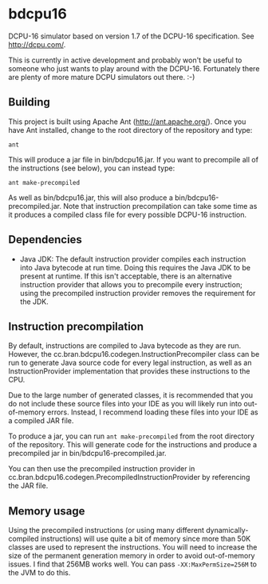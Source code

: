 bdcpu16
=======
DCPU-16 simulator based on version 1.7 of the DCPU-16 specification. See http://dcpu.com/.

This is currently in active development and probably won't be useful to someone who just wants to play around with the DCPU-16. Fortunately there are plenty of more mature DCPU simulators out there. :-)

Building
--------
This project is built using Apache Ant (http://ant.apache.org/). Once you have Ant installed, change to the root directory of the repository and type:

    ant

This will produce a jar file in bin/bdcpu16.jar. If you want to precompile all of the instructions (see below), you can instead type:

    ant make-precompiled

As well as bin/bdcpu16.jar, this will also produce a bin/bdcpu16-precompiled.jar. Note that instruction precompilation can take some time as it produces a compiled class file for every possible DCPU-16 instruction.

Dependencies
------------
* Java JDK: The default instruction provider compiles each instruction into Java bytecode at run time. Doing this requires the Java JDK to be present at runtime. If this isn't acceptable, there is an alternative instruction provider that allows you to precompile every instruction; using the precompiled instruction provider removes the requirement for the JDK.

Instruction precompilation
--------------------------
By default, instructions are compiled to Java bytecode as they are run. However, the cc.bran.bdcpu16.codegen.InstructionPrecompiler class can be run to generate Java source code for every legal instruction, as well as an InstructionProvider implementation that provides these instructions to the CPU.

Due to the large number of generated classes, it is recommended that you do not include these source files into your IDE as you will likely run into out-of-memory errors. Instead, I recommend loading these files into your IDE as a compiled JAR file.

To produce a jar, you can run `ant make-precompiled` from the root directory of the repository. This will generate code for the instructions and produce a precompiled jar in bin/bdcpu16-precompiled.jar.

You can then use the precompiled instruction provider in cc.bran.bdcpu16.codegen.PrecompiledInstructionProvider by referencing the JAR file.

Memory usage
------------
Using the precompiled instructions (or using many different dynamically-compiled instructions) will use quite a bit of memory since more than 50K classes are used to represent the instructions. You will need to increase the size of the permanent generation memory in order to avoid out-of-memory issues. I find that 256MB works well. You can pass `-XX:MaxPermSize=256M` to the JVM to do this.
